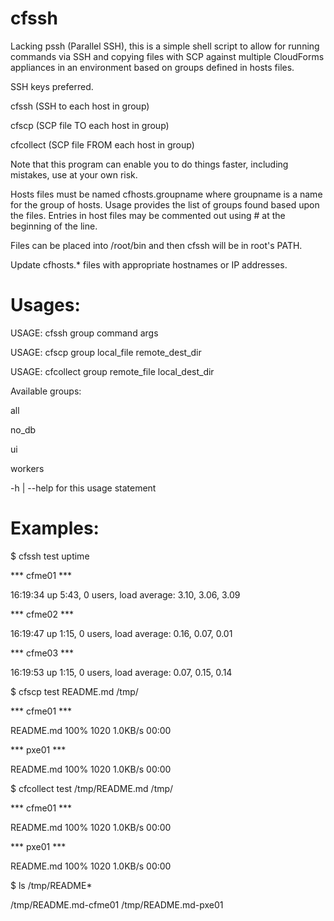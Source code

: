 # cfssh

Lacking pssh (Parallel SSH), this is a simple shell script to allow for running commands via SSH and copying files with SCP against multiple CloudForms appliances in an environment based on groups defined in hosts files.

SSH keys preferred.

cfssh (SSH to each host in group)

cfscp (SCP file TO each host in group)

cfcollect (SCP file FROM each host in group)

Note that this program can enable you to do things faster, including mistakes, use at your own risk.

Hosts files must be named cfhosts.groupname where groupname is a name for the group of hosts.  Usage provides the list of groups found based upon the files.  Entries in host files may be commented out using # at the beginning of the line.

Files can be placed into /root/bin and then cfssh will be in root's PATH.

Update cfhosts.* files with appropriate hostnames or IP addresses.

# Usages:

USAGE: cfssh group command args

USAGE: cfscp group local_file remote_dest_dir

USAGE: cfcollect group remote_file local_dest_dir

Available groups:

all

no_db

ui

workers

-h | --help for this usage statement



# Examples:

$ cfssh test uptime

*** cfme01 ***

 16:19:34 up  5:43,  0 users,  load average: 3.10, 3.06, 3.09

*** cfme02 ***

 16:19:47 up  1:15,  0 users,  load average: 0.16, 0.07, 0.01

*** cfme03 ***

 16:19:53 up  1:15,  0 users,  load average: 0.07, 0.15, 0.14


$ cfscp test README.md /tmp/

*** cfme01 ***

README.md                                               100% 1020     1.0KB/s   00:00    

*** pxe01 ***

README.md                                               100% 1020     1.0KB/s   00:00    


$ cfcollect test /tmp/README.md /tmp/

*** cfme01 ***

README.md                                               100% 1020     1.0KB/s   00:00    

*** pxe01 ***

README.md                                               100% 1020     1.0KB/s   00:00    

$ ls /tmp/README*

/tmp/README.md-cfme01  /tmp/README.md-pxe01


